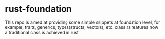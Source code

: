 # rust-foundation
This repo is aimed at providing some simple snippets at foundation level, for example, traits, generics, types(structs, vectors), etc.
class.rs features how a traditional class is achieved in rust
